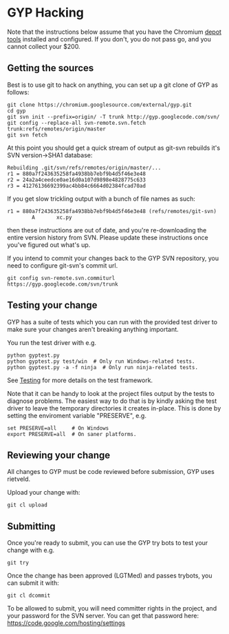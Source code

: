 # GYP Hacking

Note that the instructions below assume that you have the Chromium
[depot tools](http://dev.chromium.org/developers/how-tos/depottools)
installed and configured.
If you don't, you do not pass go, and you cannot collect your $200.

## Getting the sources

Best is to use git to hack on anything, you can set up a git clone of GYP
as follows:

```
git clone https://chromium.googlesource.com/external/gyp.git
cd gyp
git svn init --prefix=origin/ -T trunk http://gyp.googlecode.com/svn/
git config --replace-all svn-remote.svn.fetch trunk:refs/remotes/origin/master
git svn fetch
```

At this point you should get a quick stream of output as git-svn rebuilds
it's SVN version->SHA1 database:

```
Rebuilding .git/svn/refs/remotes/origin/master/...
r1 = 880a7f243635258fa4938bb7ebf9b4d5f46e3e48
r2 = 24a2a4ceedce0ae16d0a107d9898e4828775c633
r3 = 41276136692399ac4bb84c6664d02384fcad70ad
```

If you get slow trickling output with a bunch of file names as such:

```
r1 = 880a7f243635258fa4938bb7ebf9b4d5f46e3e48 (refs/remotes/git-svn)
        A       xc.py
```

then these instructions are out of date, and you're re-downloading
the entire version history from SVN. Please update these instructions
once you've figured out what's up.

If you intend to commit your changes back to the GYP SVN repository,
you need to configure git-svn's commit url.

```
git config svn-remote.svn.commiturl https://gyp.googlecode.com/svn/trunk
```

## Testing your change

GYP has a suite of tests which you can run with the provided test driver
to make sure your changes aren't breaking anything important.

You run the test driver with e.g.

```
python gyptest.py
python gyptest.py test/win  # Only run Windows-related tests.
python gyptest.py -a -f ninja  # Only run ninja-related tests.
```

See [Testing](Testing) for more details on the test framework.

Note that it can be handy to look at the project files output by the tests
to diagnose problems. The easiest way to do that is by kindly asking the
test driver to leave the temporary directories it creates in-place.
This is done by setting the enviroment variable "PRESERVE", e.g.

```
set PRESERVE=all     # On Windows
export PRESERVE=all  # On saner platforms.
```

## Reviewing your change

All changes to GYP must be code reviewed before submission, GYP uses rietveld.

Upload your change with:

```
git cl upload
```

## Submitting

Once you're ready to submit, you can use the GYP try bots to test your change
with e.g.

```
git try
```

Once the change has been approved (LGTMed) and passes trybots, you can submit
it with:

```
git cl dcommit
```

To be allowed to submit, you will need committer rights in the project, and
your password for the SVN server.  You can get that password here:
https://code.google.com/hosting/settings
